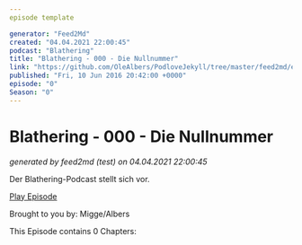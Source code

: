 ```yaml
---
episode template

generator: "Feed2Md"
created: "04.04.2021 22:00:45"
podcast: "Blathering"
title: "Blathering - 000 - Die Nullnummer"
link: "https://github.com/OleAlbers/PodloveJekyll/tree/master/feed2md/example/export/seasons/1/2016/6/Blathering - 000 - Die Nullnummer.md"
published: "Fri, 10 Jun 2016 20:42:00 +0000"
episode: "0"
Season: "0"
---
```


# Blathering - 000 - Die Nullnummer
_generated by feed2md (test) on 04.04.2021 22:00:45_

Der Blathering-Podcast stellt sich vor.

[Play Episode](https://www.blathering.de/podlove/file/30/s/feed/c/mp3/blathering_000.mp3)

Brought to you by: Migge/Albers

This Episode contains 0 Chapters:



